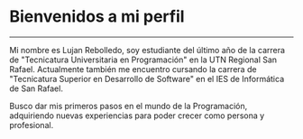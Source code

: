 # Bienvenidos a mi perfil
---------------------------------------------------------------------------------------------------------------------------------------------------------
Mi nombre es Lujan Rebolledo, soy estudiante del último año de la carrera de "Tecnicatura Universitaria en Programación" 
en la UTN Regional San Rafael. Actualmente también me encuentro cursando la carrera de "Tecnicatura Superior en Desarrollo de Software" en
el IES de Informática de San Rafael.

Busco dar mis primeros pasos en el mundo de la Programación, adquiriendo nuevas experiencias para poder crecer como persona y profesional.
